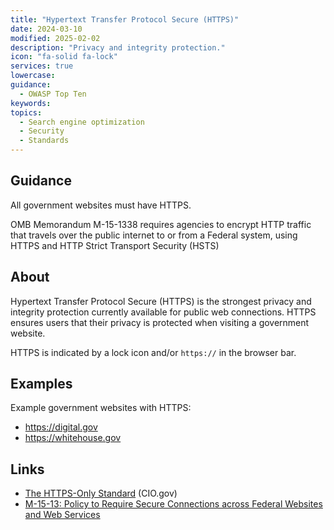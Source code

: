 ```yaml
---
title: "Hypertext Transfer Protocol Secure (HTTPS)"
date: 2024-03-10
modified: 2025-02-02
description: "Privacy and integrity protection."
icon: "fa-solid fa-lock"
services: true
lowercase: 
guidance:
  - OWASP Top Ten
keywords: 
topics:
  - Search engine optimization
  - Security
  - Standards
---
```


## Guidance

All government websites must have HTTPS.

OMB Memorandum M-15-1338 requires agencies to encrypt HTTP traffic that travels
over the public internet to or from a Federal system, using HTTPS and HTTP Strict Transport
Security (HSTS)

## About

Hypertext Transfer Protocol Secure (HTTPS) is the strongest privacy and integrity protection currently available for public web connections. HTTPS ensures users that their privacy is protected when visiting a government website.

HTTPS is indicated by a lock icon and/or `https://` in the browser bar.

## Examples

Example government websites with HTTPS:

* <https://digital.gov>
* <https://whitehouse.gov>

## Links

* [The HTTPS-Only Standard](https://https.cio.gov/) (CIO.gov)
* [M-15-13: Policy to Require Secure Connections across Federal Websites and Web
Services](https://www.whitehouse.gov/wp-content/uploads/legacy_drupal_files/omb/memoranda/2015/m-15-13.pdf)
